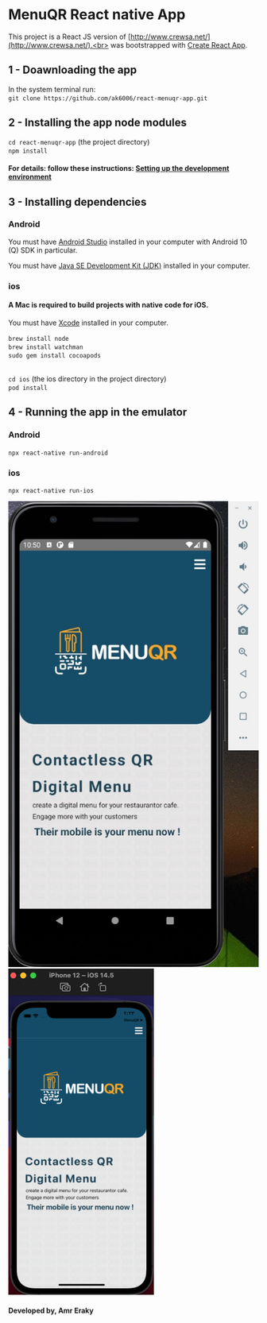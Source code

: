 # MenuQR React native App

This project is a React JS version of [http://www.crewsa.net/](http://www.crewsa.net/).<br>
was bootstrapped with [Create React App](https://github.com/facebook/create-react-app).

## 1 - Doawnloading the app
In the system terminal run: <br>
`git clone https://github.com/ak6006/react-menuqr-app.git`

## 2 -  Installing the app node modules
`cd react-menuqr-app` (the project directory) <br>
`npm install`

#### For details: follow these instructions: [Setting up the development environment](https://reactnative.dev/docs/environment-setup)

## 3 - Installing dependencies

### Android
You must have [Android Studio](https://developer.android.com/studio/index.html) installed in your computer with Android 10 (Q) SDK in particular. <br>

You must have [Java SE Development Kit (JDK)](https://www.oracle.com/java/technologies/javase-jdk16-downloads.html) installed in your computer.

### ios

#### A Mac is required to build projects with native code for iOS.

You must have [Xcode](https://developer.apple.com/xcode/resources/) installed in your computer.

`brew install node` <br>
`brew install watchman` <br>
`sudo gem install cocoapods` <br><br>

`cd ios` (the ios directory in the project directory) <br>
`pod install`

## 4 - Running the app in the emulator

### Android

`npx react-native run-android`

### ios

`npx react-native run-ios`

![Android emulator screenshot](https://github.com/ak6006/react-menuqr-app/blob/main/screenshots/android.jpg?raw=true)
![ios emulator screenshot](https://github.com/ak6006/react-menuqr-app/blob/main/screenshots/ios.png?raw=true)

#### Developed by, Amr Eraky
